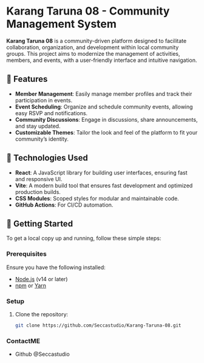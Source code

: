 # Karang Taruna 08 - Community Management System

**Karang Taruna 08** is a community-driven platform designed to facilitate collaboration, organization, and development within local community groups. This project aims to modernize the management of activities, members, and events, with a user-friendly interface and intuitive navigation.

## 🚀 Features
- **Member Management**: Easily manage member profiles and track their participation in events.
- **Event Scheduling**: Organize and schedule community events, allowing easy RSVP and notifications.
- **Community Discussions**: Engage in discussions, share announcements, and stay updated.
- **Customizable Themes**: Tailor the look and feel of the platform to fit your community’s identity.

## 🔧 Technologies Used
- **React**: A JavaScript library for building user interfaces, ensuring fast and responsive UI.
- **Vite**: A modern build tool that ensures fast development and optimized production builds.
- **CSS Modules**: Scoped styles for modular and maintainable code.
- **GitHub Actions**: For CI/CD automation.

## 📖 Getting Started

To get a local copy up and running, follow these simple steps:

### Prerequisites
Ensure you have the following installed:
- [Node.js](https://nodejs.org/) (v14 or later)
- [npm](https://www.npmjs.com/) or [Yarn](https://yarnpkg.com/)

### Setup
1. Clone the repository:
   ```bash
   git clone https://github.com/Seccastudio/Karang-Taruna-08.git


### ContactME
- Github @Seccastudio
